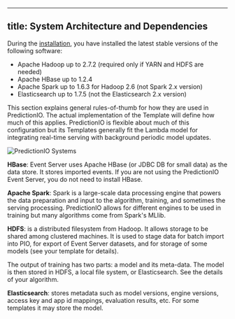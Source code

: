 <!--
Licensed to the Apache Software Foundation (ASF) under one or more
contributor license agreements.  See the NOTICE file distributed with
this work for additional information regarding copyright ownership.
The ASF licenses this file to You under the Apache License, Version 2.0
(the "License"); you may not use this file except in compliance with
the License.  You may obtain a copy of the License at

    http://www.apache.org/licenses/LICENSE-2.0

Unless required by applicable law or agreed to in writing, software
distributed under the License is distributed on an "AS IS" BASIS,
WITHOUT WARRANTIES OR CONDITIONS OF ANY KIND, either express or implied.
See the License for the specific language governing permissions and
limitations under the License.
-->

---
title: System Architecture and Dependencies
---

During the [installation](/install), you have installed the latest stable versions of the following software:

* Apache Hadoop up to 2.7.2 (required only if YARN and HDFS are needed)
* Apache HBase up to 1.2.4
* Apache Spark up to 1.6.3 for Hadoop 2.6 (not Spark 2.x version)
* Elasticsearch up to 1.7.5 (not the Elasticsearch 2.x version)

This section explains general rules-of-thumb for how they are used in PredictionIO. The actual implementation of the Template will define how much of this applies. PredictionIO is flexible about much of this configuration but its Templates generally fit the Lambda model for integrating real-time serving with background periodic model updates. 

![PredictionIO Systems](/images/pio-architecture.svg)

**HBase**: Event Server uses Apache HBase (or JDBC DB for small data) as the data store. It stores imported
events. If you are not using the PredictionIO Event Server, you do not need to
install HBase.

**Apache Spark**: Spark is a large-scale data processing engine that powers the data preparation and input to the algorithm, training, and sometimes the serving processing. PredictionIO allows for different engines to be used in training but many algorithms come from Spark's MLlib. 

**HDFS**: is a distributed filesystem from Hadoop. It allows storage to be shared among clustered machines. It is used to stage data for batch import into PIO, for export of Event Server datasets, and for storage of some models (see your template for details).


The output of training has two parts: a model and its meta-data. The
model is then stored in HDFS, a local file system, or Elasticsearch. See the details of your algorithm.

**Elasticsearch**: stores metadata such as model versions, engine versions, access key and app id mappings, evaluation results, etc. For some templates it may store the model.
